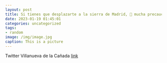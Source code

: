 ```yaml
---
layout: post
title: Si tienes que desplazarte a la sierra de Madrid, 🙏 mucha precaución. Ten en cuenta este aviso de @112cmadrid. 👇 httpst.coIHU...
date: 2023-01-19 01:45:01
categories: uncategorized
tags:
- random
image: /img/image.jpg
caption: This is a picture
---
```

Twitter Villanueva de la Cañada [link](https://twitter.com/AytoVDLCanada/status/1615651839784919040)
